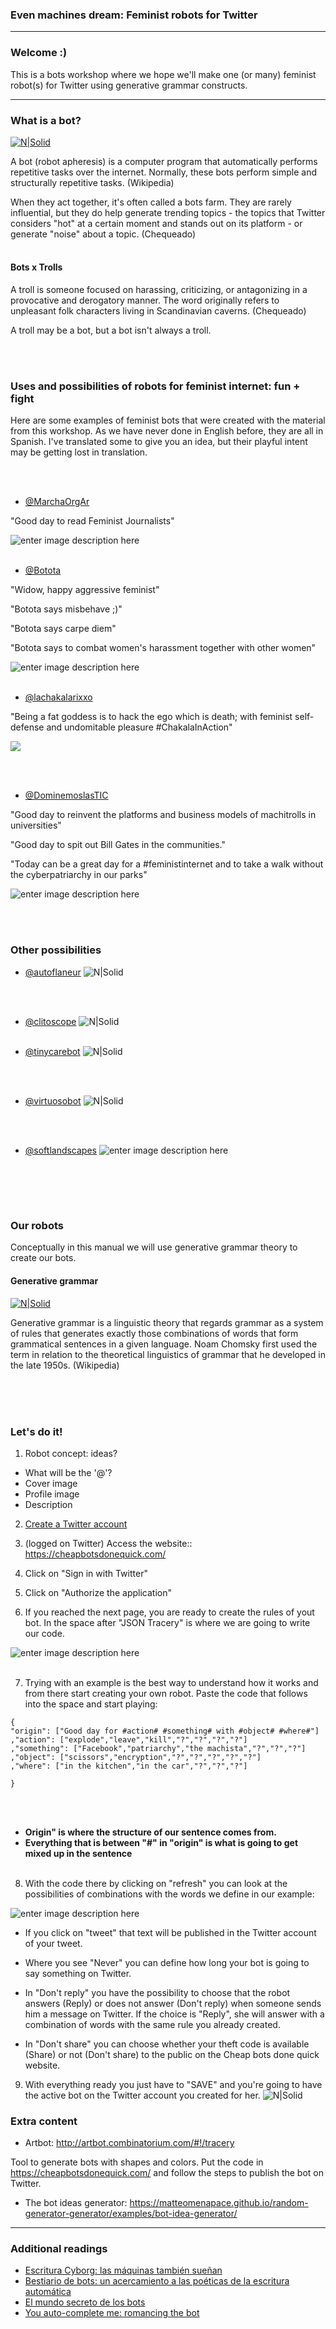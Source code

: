 ### Even machines dream: Feminist robots for Twitter
---


### Welcome :)

This is a bots workshop where we hope we'll make one (or many) feminist robot(s) for Twitter using generative grammar constructs.


---


### What is a bot?

[![N|Solid](https://media.giphy.com/media/UH9QKcraNtbxK/giphy.gif)](https://nodesource.com/products/nsolid)

A bot (robot apheresis) is a computer program that automatically performs repetitive tasks over the internet. Normally, these bots perform simple and structurally repetitive tasks. (Wikipedia)

When they act together, it's often called a bots farm. They are rarely influential, but they do help generate trending topics - the topics that Twitter considers "hot" at a certain moment and stands out on its platform - or generate "noise" about a topic. (Chequeado)
<br/><br/>


#### Bots x Trolls

A troll is someone focused on harassing, criticizing, or antagonizing in a provocative and derogatory manner. The word originally refers to unpleasant folk characters living in Scandinavian caverns. (Chequeado) 

A troll may be a bot, but a bot isn't always a troll.

<br/><br/>


### Uses and possibilities of robots for feminist internet: fun + fight

Here are some examples of feminist bots that were created with the material from this workshop. As we have never done in English before, they are all in Spanish. I've translated some to give you an idea, but their playful intent may be getting lost in translation. 

<br/><br/>


- [@MarchaOrgAr](https://twitter.com/MarchaOrgAr/status/1153762720711417856)

"Good day to read Feminist Journalists"

![enter image description here](https://i.imgur.com/7Eo6Lgd.png)
<br/><br/>

- [@Botota](https://twitter.com/bototadice)

"Widow, happy aggressive feminist"

"Botota says misbehave ;)"

"Botota says carpe diem"

"Botota says to combat women's harassment together with other women"

![enter image description here](https://i.imgur.com/ELUB0RA.jpg)
<br/><br/>

- [@lachakalarixxo](https://twitter.com/LACHAKALARIXXO)

"Being a fat goddess is to hack the ego which is death; with feminist self-defense and undomitable pleasure #ChakalaInAction"

![](https://i.imgur.com/xfQik76.jpg)

<br/><br/>
- [@DominemoslasTIC](https://twitter.com/DominemoslasTIC)

"Good day to reinvent the platforms and business models of machitrolls in universities"

"Good day to spit out Bill Gates in the communities."

"Today can be a great day for a #feministinternet and to take a walk without the cyberpatriarchy in our parks"

![enter image description here](https://i.imgur.com/8pKxtOR.png)

<br/><br/>


### Other possibilities


- [@autoflaneur](https://twitter.com/autoflaneur)
![N|Solid](https://i.imgur.com/Wzu2pvN.png)

<br/><br/>

- [@clitoscope](https://twitter.com/clitoscope)
![N|Solid](https://i.imgur.com/VouA6ki.jpg)
<br/><br/>

- [@tinycarebot](https://twitter.com/tinycarebot)
![N|Solid](https://i.imgur.com/UeidTcs.png)

<br/><br/>

- [@virtuosobot](https://twitter.com/virtuosobot)
![N|Solid](https://i.imgur.com/05GPiOl.png)


<br/><br/>
- [@softlandscapes](https://twitter.com/softlandscapes)
![enter image description here](https://i.imgur.com/iF6i8Qe.png)



<br/><br/>
---
### Our robots
Conceptually in this manual we will use generative grammar theory to create our bots. 


#### Generative grammar

[![N|Solid](https://media.giphy.com/media/qccVJBDT6xNqU/giphy.gif)](https://nodesource.com/products/nsolid)

Generative grammar is a linguistic theory that regards grammar as a system of rules that generates exactly those combinations of words that form grammatical sentences in a given language. Noam Chomsky first used the term in relation to the theoretical linguistics of grammar that he developed in the late 1950s. (Wikipedia)


<br/><br/><br/>

### Let's do it!
1. Robot concept: ideas? 
- What will be the '@'?
- Cover image
- Profile image
- Description 

2. [Create a Twitter account](https://twitter.com/i/flow/signup)

3. (logged on Twitter) Access the website:: https://cheapbotsdonequick.com/
4. Click on "Sign in with Twitter"
5. Click on "Authorize the application"
6. If you reached the next page, you are ready to create the rules of yout bot. In the space after "JSON Tracery" is where we are going to write our code. 

![enter image description here](https://i.imgur.com/RYLoszA.png)
<br/><br/>

7. Trying with an example is the best way to understand how it works and from there start creating your own robot. Paste the code that follows into the space and start playing:

~~~~ 
{
"origin": ["Good day for #action# #something# with #object# #where#"]
,"action": ["explode","leave","kill","?","?","?","?"]
,"something": ["Facebook","patriarchy","the machista","?","?","?"]
,"object": ["scissors","encryption","?","?","?","?","?"]
,"where": ["in the kitchen","in the car","?","?","?"]

}
~~~~
<br/><br/>
- **Origin" is where the structure of our sentence comes from.**
- **Everything that is between "#" in "origin" is what is going to get mixed up in the sentence**
<br/><br/>

8. With the code there by clicking on "refresh" you can look at the possibilities of combinations with the words we define in our example:

![enter image description here](https://i.imgur.com/ZcVL3jc.png)

- If you click on "tweet" that text will be published in the Twitter account of your tweet.

- Where you see "Never" you can define how long your bot is going to say something on Twitter.
- In "Don't reply" you have the possibility to choose that the robot answers (Reply) or does not answer (Don't reply) when someone sends him a message on Twitter. If the choice is "Reply", she will answer with a combination of words with the same rule you already created. 
- In "Don't share" you can choose whether your theft code is available (Share) or not (Don't share) to the public on the Cheap bots done quick website.
9. With everything ready you just have to "SAVE" and you're going to have the active bot on the Twitter account you created for her.
![N|Solid](https://media2.giphy.com/media/3og0ISTHRg4HSNKTao/giphy.gif)


### Extra content

- Artbot:
http://artbot.combinatorium.com/#!/tracery

Tool to generate bots with shapes and colors. Put the code in https://cheapbotsdonequick.com/ and follow the steps to publish the bot on Twitter.

- The bot ideas generator:
https://matteomenapace.github.io/random-generator-generator/examples/bot-idea-generator/

---
### Additional readings
- [Escritura Cyborg: las máquinas también sueñan](https://www.genderit.org/es/articles/edicion-especial-escritura-cyborg-las-maquinas-tambien-suenan)
- [Bestiario de bots: un acercamiento a las poéticas de la escritura automática](http://editorial.centroculturadigital.mx/articulo/bestiario-de-bots)
- [El mundo secreto de los bots](http://www.chequeado.com/investigacion/el-mundo-secreto-de-los-bots-y-los-trolls-y-como-esos-ejercitos-influyen-en-la-politica/)
- [You auto-complete me: romancing the bot](https://deepdives.in/you-auto-complete-me-romancing-the-bot-f2f16613fec8)
